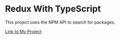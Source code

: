 # Redux With TypeScript

This project uses the NPM API to search for packages.

[Link to My Project](https://redux-ts-pi.vercel.app/)
